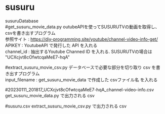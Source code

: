 # susuru
susuruDatabase <br>
#get_susuru_movie_data.py
outubeAPIを使ってSUSURUTVの動画を取得し、csvを書き出すプログラム <br>
参照サイト : https://diy-programming.site/youtube/channel-video-info-get/ <br>
APIKEY : YoutubeAPI で発行した API を入れる <br>
channel_id : 抽出するYoutube Channed ID を入れる. SUSURUTVの場合は "UCXcjvt8cOfwtcqaMeE7-hqA" <br>

#extract_susuru_movie_csv.py
データベースで必要な部分を切り取り csv を書き出すプログラム <br>
input_filename : get_susuru_movie_data で作成した csvファイル名 を入れる <br>

#20230111_201817_UCXcjvt8cOfwtcqaMeE7-hqA_channel-video-info.csv
get_susuru_movie_data.py で出力される csv <br>

#susuru.csv
extract_susuru_movie_csv.py で出力される csv <br>
